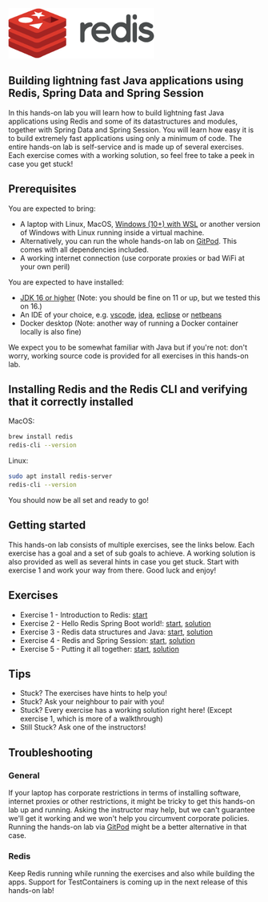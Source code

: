 <img src="img/redis-logo-full-color-rgb.png" height=100/>

## Building lightning fast Java applications using Redis, Spring Data and Spring Session
In this hands-on lab you will learn how to build lightning fast Java applications using Redis and some of its datastructures and modules, together with Spring Data and Spring Session. You will learn how easy it is to build extremely fast applications using only a minimum of code. The entire hands-on lab is self-service and is made up of several exercises. Each exercise comes with a working solution, so feel free to take a peek in case you get stuck!

## Prerequisites

You are expected to bring:

* A laptop with Linux, MacOS, [Windows (10+) with WSL](https://docs.microsoft.com/en-us/windows/wsl/tutorials/wsl-database) or another version of Windows with Linux running inside a virtual machine.
* Alternatively, you can run the whole hands-on lab on [GitPod](https://gitpod.io/#https://github.com/Redislabs-Solution-Architects/redis-spring-data-handsonlab). This comes with all dependencies included.
* A working internet connection (use corporate proxies or bad WiFi at your own peril)

You are expected to have installed:

* [JDK 16 or higher](https://adoptopenjdk.net/?variant=openjdk16&jvmVariant=hotspot) (Note: you should be fine on 11 or up, but we tested this on 16.)
* An IDE of your choice, e.g. [vscode](https://code.visualstudio.com/), [idea](https://www.jetbrains.com/idea/), [eclipse](https://www.eclipse.org/eclipseide/) or [netbeans](https://netbeans.apache.org/)
* Docker desktop (Note: another way of running a Docker container locally is also fine)

We expect you to be somewhat familiar with Java but if you're not: don't worry, working source code is provided for all exercises in this hands-on lab.

## Installing Redis and the Redis CLI and verifying that it correctly installed

MacOS:

```bash
brew install redis
redis-cli --version
```

Linux:

```bash
sudo apt install redis-server
redis-cli --version
```

You should now be all set and ready to go!

## Getting started
This hands-on lab consists of multiple exercises, see the links below. Each exercise has a goal and a set of sub goals to achieve. A working solution is also provided as well as several hints in case you get stuck. Start with exercise 1 and work your way from there. Good luck and enjoy!


## Exercises

* Exercise 1 - Introduction to Redis: [start](exercises/exercise-1-start.md)
* Exercise 2 - Hello Redis Spring Boot world!: [start](exercises/exercise-2-start.md), [solution](exercises/exercise-2-solution.md)
* Exercise 3 - Redis data structures and Java: [start](exercises/exercise-3-start.md), [solution](exercises/exercise-3-solution.md)
* Exercise 4 - Redis and Spring Session: [start](exercises/exercise-4-start.md), [solution](exercises/exercise-4-solution.md)
* Exercise 5 - Putting it all together: [start](exercises/exercise-5-start.md), [solution](exercises/exercise-4-solution.md)


## Tips

* Stuck? The exercises have hints to help you!
* Stuck? Ask your neighbour to pair with you!
* Stuck? Every exercise has a working solution right here! (Except exercise 1, which is more of a walkthrough)
* Still Stuck? Ask one of the instructors!

## Troubleshooting

### General

If your laptop has corporate restrictions in terms of installing software, internet proxies or other restrictions, it might be tricky to get this hands-on lab up and running. Asking the instructor may help, but we can't guarantee we'll get it working and we won't help you circumvent corporate policies. Running the hands-on lab via [GitPod](https://gitpod.io/#https://github.com/Redislabs-Solution-Architects/redis-spring-data-handsonlab) might be a better alternative in that case.

### Redis

Keep Redis running while running the exercises and also while building the apps. Support for TestContainers is coming up in the next release of this hands-on lab!
